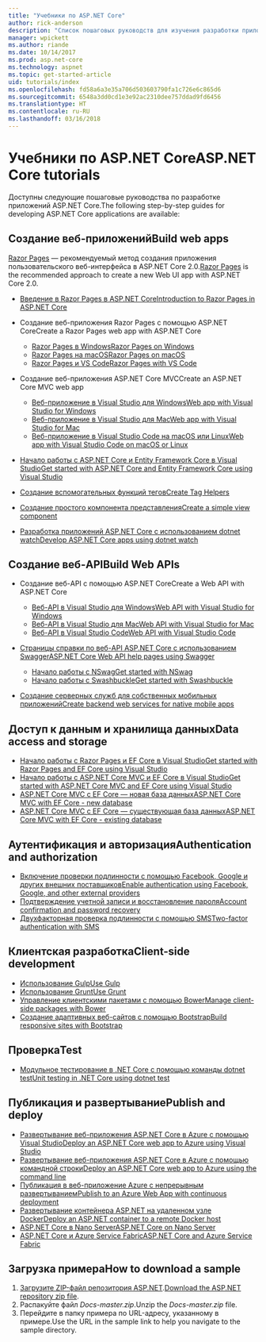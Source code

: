 ```yaml
---
title: "Учебники по ASP.NET Core"
author: rick-anderson
description: "Список пошаговых руководств для изучения разработки приложений ASP.NET Core."
manager: wpickett
ms.author: riande
ms.date: 10/14/2017
ms.prod: asp.net-core
ms.technology: aspnet
ms.topic: get-started-article
uid: tutorials/index
ms.openlocfilehash: fd58a6a3e35a706d503603790fa1c726e6c865d6
ms.sourcegitcommit: 6548a3dd0cd1e3e92ac2310dee757ddad9fd6456
ms.translationtype: HT
ms.contentlocale: ru-RU
ms.lasthandoff: 03/16/2018
---
```

# <a name="aspnet-core-tutorials"></a><span data-ttu-id="7e5b3-103">Учебники по ASP.NET Core</span><span class="sxs-lookup"><span data-stu-id="7e5b3-103">ASP.NET Core tutorials</span></span>

<span data-ttu-id="7e5b3-104">Доступны следующие пошаговые руководства по разработке приложений ASP.NET Core.</span><span class="sxs-lookup"><span data-stu-id="7e5b3-104">The following step-by-step guides for developing ASP.NET Core applications are available:</span></span>

## <a name="build-web-apps"></a><span data-ttu-id="7e5b3-105">Создание веб-приложений</span><span class="sxs-lookup"><span data-stu-id="7e5b3-105">Build web apps</span></span>

<span data-ttu-id="7e5b3-106">[Razor Pages](xref:mvc/razor-pages/index) — рекомендуемый метод создания приложения пользовательского веб-интерфейса в ASP.NET Core 2.0.</span><span class="sxs-lookup"><span data-stu-id="7e5b3-106">[Razor Pages](xref:mvc/razor-pages/index) is the recommended approach to create a new Web UI app with ASP.NET Core 2.0.</span></span>

* [<span data-ttu-id="7e5b3-107">Введение в Razor Pages в ASP.NET Core</span><span class="sxs-lookup"><span data-stu-id="7e5b3-107">Introduction to Razor Pages in ASP.NET Core</span></span>](xref:mvc/razor-pages/index)
* <span data-ttu-id="7e5b3-108">Создание веб-приложения Razor Pages с помощью ASP.NET Core</span><span class="sxs-lookup"><span data-stu-id="7e5b3-108">Create a Razor Pages web app with ASP.NET Core</span></span>

   * [<span data-ttu-id="7e5b3-109">Razor Pages в Windows</span><span class="sxs-lookup"><span data-stu-id="7e5b3-109">Razor Pages on Windows</span></span>](xref:tutorials/razor-pages/index)
   * [<span data-ttu-id="7e5b3-110">Razor Pages на macOS</span><span class="sxs-lookup"><span data-stu-id="7e5b3-110">Razor Pages on macOS</span></span>](xref:tutorials/razor-pages-mac/index)
   * [<span data-ttu-id="7e5b3-111">Razor Pages и VS Code</span><span class="sxs-lookup"><span data-stu-id="7e5b3-111">Razor Pages with VS Code</span></span>](xref:tutorials/razor-pages-vsc/index)  

* <span data-ttu-id="7e5b3-112">Создание веб-приложения ASP.NET Core MVC</span><span class="sxs-lookup"><span data-stu-id="7e5b3-112">Create an ASP.NET Core MVC web app</span></span>

   * [<span data-ttu-id="7e5b3-113">Веб-приложение в Visual Studio для Windows</span><span class="sxs-lookup"><span data-stu-id="7e5b3-113">Web app with Visual Studio for Windows</span></span>](first-mvc-app/index.md)
   * [<span data-ttu-id="7e5b3-114">Веб-приложение в Visual Studio для Mac</span><span class="sxs-lookup"><span data-stu-id="7e5b3-114">Web app with Visual Studio for Mac</span></span>](first-mvc-app-mac/index.md)
   * [<span data-ttu-id="7e5b3-115">Веб-приложение в Visual Studio Code на macOS или Linux</span><span class="sxs-lookup"><span data-stu-id="7e5b3-115">Web app with Visual Studio Code on macOS or Linux</span></span>](first-mvc-app-xplat/index.md)

* [<span data-ttu-id="7e5b3-116">Начало работы с ASP.NET Core и Entity Framework Core в Visual Studio</span><span class="sxs-lookup"><span data-stu-id="7e5b3-116">Get started with ASP.NET Core and Entity Framework Core using Visual Studio</span></span>](../data/ef-mvc/index.md)
* [<span data-ttu-id="7e5b3-117">Создание вспомогательных функций тегов</span><span class="sxs-lookup"><span data-stu-id="7e5b3-117">Create Tag Helpers</span></span>](../mvc/views/tag-helpers/authoring.md)
* [<span data-ttu-id="7e5b3-118">Создание простого компонента представления</span><span class="sxs-lookup"><span data-stu-id="7e5b3-118">Create a simple view component</span></span>](../mvc/views/view-components.md#walkthrough-creating-a-simple-view-component)
* [<span data-ttu-id="7e5b3-119">Разработка приложений ASP.NET Core с использованием dotnet watch</span><span class="sxs-lookup"><span data-stu-id="7e5b3-119">Develop ASP.NET Core apps using dotnet watch</span></span>](dotnet-watch.md)

## <a name="build-web-apis"></a><span data-ttu-id="7e5b3-120">Создание веб-API</span><span class="sxs-lookup"><span data-stu-id="7e5b3-120">Build Web APIs</span></span>
* <span data-ttu-id="7e5b3-121">Создание веб-API с помощью ASP.NET Core</span><span class="sxs-lookup"><span data-stu-id="7e5b3-121">Create a Web API with ASP.NET Core</span></span>

  * [<span data-ttu-id="7e5b3-122">Веб-API в Visual Studio для Windows</span><span class="sxs-lookup"><span data-stu-id="7e5b3-122">Web API with Visual Studio for Windows</span></span>](first-web-api.md)
  * [<span data-ttu-id="7e5b3-123">Веб-API в Visual Studio для Mac</span><span class="sxs-lookup"><span data-stu-id="7e5b3-123">Web API with Visual Studio for Mac</span></span>](xref:tutorials/first-web-api-mac)
  * [<span data-ttu-id="7e5b3-124">Веб-API в Visual Studio Code</span><span class="sxs-lookup"><span data-stu-id="7e5b3-124">Web API with Visual Studio Code</span></span>](web-api-vsc.md)

* [<span data-ttu-id="7e5b3-125">Страницы справки по веб-API ASP.NET Core с использованием Swagger</span><span class="sxs-lookup"><span data-stu-id="7e5b3-125">ASP.NET Core Web API help pages using Swagger</span></span>](xref:tutorials/web-api-help-pages-using-swagger)
  * [<span data-ttu-id="7e5b3-126">Начало работы с NSwag</span><span class="sxs-lookup"><span data-stu-id="7e5b3-126">Get started with NSwag</span></span>](xref:tutorials/get-started-with-nswag)
  * [<span data-ttu-id="7e5b3-127">Начало работы с Swashbuckle</span><span class="sxs-lookup"><span data-stu-id="7e5b3-127">Get started with Swashbuckle</span></span>](xref:tutorials/get-started-with-swashbuckle)

* [<span data-ttu-id="7e5b3-128">Создание серверных служб для собственных мобильных приложений</span><span class="sxs-lookup"><span data-stu-id="7e5b3-128">Create backend web services for native mobile apps</span></span>](../mobile/native-mobile-backend.md)

## <a name="data-access-and-storage"></a><span data-ttu-id="7e5b3-129">Доступ к данным и хранилища данных</span><span class="sxs-lookup"><span data-stu-id="7e5b3-129">Data access and storage</span></span>
* [<span data-ttu-id="7e5b3-130">Начало работы с Razor Pages и EF Core в Visual Studio</span><span class="sxs-lookup"><span data-stu-id="7e5b3-130">Get started with Razor Pages and EF Core using Visual Studio</span></span>](xref:data/ef-rp/intro)
* [<span data-ttu-id="7e5b3-131">Начало работы с ASP.NET Core MVC и EF Core в Visual Studio</span><span class="sxs-lookup"><span data-stu-id="7e5b3-131">Get started with ASP.NET Core MVC and EF Core using Visual Studio</span></span>](../data/ef-mvc/index.md)
* [<span data-ttu-id="7e5b3-132">ASP.NET Core MVC с EF Core — новая база данных</span><span class="sxs-lookup"><span data-stu-id="7e5b3-132">ASP.NET Core MVC with EF Core - new database</span></span>](https://docs.microsoft.com/ef/core/get-started/aspnetcore/new-db)
* [<span data-ttu-id="7e5b3-133">ASP.NET Core MVC с EF Core — существующая база данных</span><span class="sxs-lookup"><span data-stu-id="7e5b3-133">ASP.NET Core MVC with EF Core - existing database</span></span>](https://docs.microsoft.com/ef/core/get-started/aspnetcore/existing-db)

## <a name="authentication-and-authorization"></a><span data-ttu-id="7e5b3-134">Аутентификация и авторизация</span><span class="sxs-lookup"><span data-stu-id="7e5b3-134">Authentication and authorization</span></span>
* [<span data-ttu-id="7e5b3-135">Включение проверки подлинности с помощью Facebook, Google и других внешних поставщиков</span><span class="sxs-lookup"><span data-stu-id="7e5b3-135">Enable authentication using Facebook, Google, and other external providers</span></span>](../security/authentication/social/index.md)
* [<span data-ttu-id="7e5b3-136">Подтверждение учетной записи и восстановление пароля</span><span class="sxs-lookup"><span data-stu-id="7e5b3-136">Account confirmation and password recovery</span></span>](../security/authentication/accconfirm.md)
* [<span data-ttu-id="7e5b3-137">Двухфакторная проверка подлинности с помощью SMS</span><span class="sxs-lookup"><span data-stu-id="7e5b3-137">Two-factor authentication with SMS</span></span>](../security/authentication/2fa.md)

## <a name="client-side-development"></a><span data-ttu-id="7e5b3-138">Клиентская разработка</span><span class="sxs-lookup"><span data-stu-id="7e5b3-138">Client-side development</span></span>
* [<span data-ttu-id="7e5b3-139">Использование Gulp</span><span class="sxs-lookup"><span data-stu-id="7e5b3-139">Use Gulp</span></span>](../client-side/using-gulp.md)
* [<span data-ttu-id="7e5b3-140">Использование Grunt</span><span class="sxs-lookup"><span data-stu-id="7e5b3-140">Use Grunt</span></span>](../client-side/using-grunt.md)
* [<span data-ttu-id="7e5b3-141">Управление клиентскими пакетами с помощью Bower</span><span class="sxs-lookup"><span data-stu-id="7e5b3-141">Manage client-side packages with Bower</span></span>](../client-side/bower.md)
* [<span data-ttu-id="7e5b3-142">Создание адаптивных веб-сайтов с помощью Bootstrap</span><span class="sxs-lookup"><span data-stu-id="7e5b3-142">Build responsive sites with Bootstrap</span></span>](../client-side/bootstrap.md)

## <a name="test"></a><span data-ttu-id="7e5b3-143">Проверка</span><span class="sxs-lookup"><span data-stu-id="7e5b3-143">Test</span></span>
* [<span data-ttu-id="7e5b3-144">Модульное тестирование в .NET Core с помощью команды dotnet test</span><span class="sxs-lookup"><span data-stu-id="7e5b3-144">Unit testing in .NET Core using dotnet test</span></span>](https://docs.microsoft.com/dotnet/articles/core/testing/unit-testing-with-dotnet-test)

## <a name="publish-and-deploy"></a><span data-ttu-id="7e5b3-145">Публикация и развертывание</span><span class="sxs-lookup"><span data-stu-id="7e5b3-145">Publish and deploy</span></span>
* [<span data-ttu-id="7e5b3-146">Развертывание веб-приложения ASP.NET Core в Azure с помощью Visual Studio</span><span class="sxs-lookup"><span data-stu-id="7e5b3-146">Deploy an ASP.NET Core web app to Azure using Visual Studio</span></span>](publish-to-azure-webapp-using-vs.md)
* [<span data-ttu-id="7e5b3-147">Развертывание веб-приложения ASP.NET Core в Azure с помощью командной строки</span><span class="sxs-lookup"><span data-stu-id="7e5b3-147">Deploy an ASP.NET Core web app to Azure using the command line</span></span>](publish-to-azure-webapp-using-cli.md)
* [<span data-ttu-id="7e5b3-148">Публикация в веб-приложение Azure с непрерывным развертыванием</span><span class="sxs-lookup"><span data-stu-id="7e5b3-148">Publish to an Azure Web App with continuous deployment</span></span>](xref:host-and-deploy/azure-apps/azure-continuous-deployment)
* [<span data-ttu-id="7e5b3-149">Развертывание контейнера ASP.NET на удаленном узле Docker</span><span class="sxs-lookup"><span data-stu-id="7e5b3-149">Deploy an ASP.NET container to a remote Docker host</span></span>](https://docs.microsoft.com/azure/vs-azure-tools-docker-hosting-web-apps-in-docker)
* [<span data-ttu-id="7e5b3-150">ASP.NET Core в Nano Server</span><span class="sxs-lookup"><span data-stu-id="7e5b3-150">ASP.NET Core on Nano Server</span></span>](nano-server.md)
* [<span data-ttu-id="7e5b3-151">ASP.NET Core и Azure Service Fabric</span><span class="sxs-lookup"><span data-stu-id="7e5b3-151">ASP.NET Core and Azure Service Fabric</span></span>](https://docs.microsoft.com/azure/service-fabric/service-fabric-add-a-web-frontend)

<a name="download"></a> 
## <a name="how-to-download-a-sample"></a><span data-ttu-id="7e5b3-152">Загрузка примера</span><span class="sxs-lookup"><span data-stu-id="7e5b3-152">How to download a sample</span></span>
1. <span data-ttu-id="7e5b3-153">[Загрузите ZIP-файл репозитория ASP.NET](https://codeload.github.com/aspnet/Docs/zip/master).</span><span class="sxs-lookup"><span data-stu-id="7e5b3-153">[Download the ASP.NET repository zip file](https://codeload.github.com/aspnet/Docs/zip/master).</span></span>
1. <span data-ttu-id="7e5b3-154">Распакуйте файл *Docs-master.zip*.</span><span class="sxs-lookup"><span data-stu-id="7e5b3-154">Unzip the *Docs-master.zip* file.</span></span>
1. <span data-ttu-id="7e5b3-155">Перейдите в папку примера по URL-адресу, указанному в примере.</span><span class="sxs-lookup"><span data-stu-id="7e5b3-155">Use the URL in the sample link to help you navigate to the sample directory.</span></span> 
